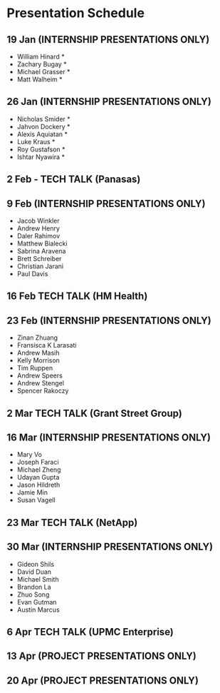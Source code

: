 # Presentation Schedule

## 19 Jan (INTERNSHIP PRESENTATIONS ONLY)
- William Hinard *
- Zachary Bugay *
- Michael Grasser *
- Matt Walheim *

## 26 Jan (INTERNSHIP PRESENTATIONS ONLY)
- Nicholas Smider *
- Jahvon Dockery *
- Alexis Aquiatan *
- Luke Kraus *
- Roy Gustafson *
- Ishtar Nyawira *

## 2 Feb - TECH TALK (Panasas)

## 9 Feb (INTERNSHIP PRESENTATIONS ONLY)
- Jacob Winkler
- Andrew Henry
- Daler Rahimov
- Matthew Bialecki
- Sabrina Aravena
- Brett Schreiber
- Christian Jarani
- Paul Davis

## 16 Feb TECH TALK (HM Health)

## 23 Feb (INTERNSHIP PRESENTATIONS ONLY)
- Zinan Zhuang
- Fransisca K Larasati
- Andrew Masih
- Kelly Morrison
- Tim Ruppen
- Andrew Speers
- Andrew Stengel
- Spencer Rakoczy

## 2 Mar TECH TALK (Grant Street Group)

## 16 Mar (INTERNSHIP PRESENTATIONS ONLY)
- Mary Vo
- Joseph Faraci
- Michael Zheng
- Udayan Gupta
- Jason Hildreth
- Jamie Min
- Susan Vagell

## 23 Mar TECH TALK (NetApp)

## 30 Mar (INTERNSHIP PRESENTATIONS ONLY)
- Gideon Shils
- David Duan
- Michael Smith
- Brandon La
- Zhuo Song
- Evan Gutman
- Austin Marcus

## 6 Apr TECH TALK (UPMC Enterprise)

## 13 Apr (PROJECT PRESENTATIONS ONLY)

## 20 Apr (PROJECT PRESENTATIONS ONLY)


